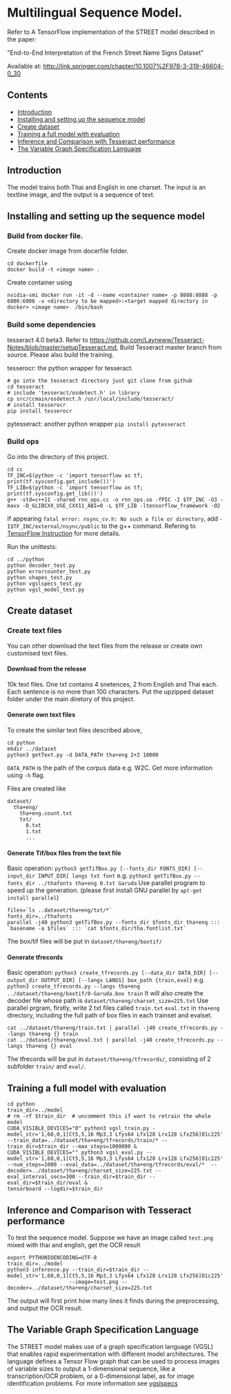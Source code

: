 # Multilingual Sequence Model.

Refer to 
A TensorFlow implementation of the STREET model described in the paper:

"End-to-End Interpretation of the French Street Name Signs Dataset"

Available at: http://link.springer.com/chapter/10.1007%2F978-3-319-46604-0_30

## Contents
* [Introduction](#introduction)
* [Installing and setting up the sequence model](#installing-and-setting-up-the-street-model)
* [Create dataset](#create-dataset)
* [Training a full model with evaluation](#training-a-full-model-with-evaluation)
* [Inference and Comparison with Tesseract performance](#inference-and-omparison-with-tesseract-performance)
* [The Variable Graph Specification Language](#the-variable-graph-specification-language)

## Introduction

The model trains both Thai and English in one charset. The input is an textline image, and the output is a sequence of text.


## Installing and setting up the sequence model

### Build from docker file. 
Create docker image from docerfile folder.
```
cd dockerfile
docker build -t <image name> .
```
Create container using 
```
nvidia-smi docker run -it -d --name <container name> -p 8888:8888 -p 6006:6006 -v <directory to be mapped>:<target mapped directory in docker> <image name>  /bin/bash
```

### Build some dependencies
tesseract 4.0 beta3. Refer to https://github.com/Layneww/Tesseract-Notes/blob/master/setupTesseract.md, Build Tesseract master branch from source. Please also build the training.

tesserocr: the python wrapper for tesseract. 
```
# go into the tesseract directory just git clone from github
cd tesseract
# include 'tesseract/osdetect.h' in library
cp src/ccmain/osdetect.h /usr/local/include/tesseract/
# install tesserocr
pip install tesserocr
```
pytesseract: another python wrapper
```pip install pytesseract```

### Build ops
Go into the directory of this project.
```
cd cc
TF_INC=$(python -c 'import tensorflow as tf; print(tf.sysconfig.get_include())')
TF_LIB=$(python -c 'import tensorflow as tf; print(tf.sysconfig.get_lib())')
g++ -std=c++11 -shared rnn_ops.cc -o rnn_ops.so -fPIC -I $TF_INC -O3 -mavx -D_GLIBCXX_USE_CXX11_ABI=0 -L $TF_LIB -ltensorflow_framework -O2
```
If appearing ```fatal error: nsync_cv.h: No such a file or directory```, add ```-I$TF_INC/external/nsync/public``` to the g++ command.
Refering to [TensorFlow Instruction](https://www.tensorflow.org/extend/adding_an_op#build_the_op_library) for more details.

Run the unittests:
```
cd ../python
python decoder_test.py
python errorcounter_test.py
python shapes_test.py
python vgslspecs_test.py
python vgsl_model_test.py
```

## Create dataset

### Create text files
You can other download the text files from the release or create own customised text files.
#### Download from the release
10k text files. One txt contains 4 snetences, 2 from English and Thai each. Each sentence is no more than 100 characters.
Put the upzipped dataset folder under the main diretory of this project.
#### Generate own text files 
To create the similar text files described above, 
```
cd python
mkdir ../dataset
python3 getText.py -d DATA_PATH tha+eng 2+2 10000
```
```DATA_PATH``` is the path of the corpus data e.g. W2C. Get more information using ```-h``` flag.

Files are created like
```
dataset/
  tha+eng/
    tha+eng.count.txt
    txt/
      0.txt
      1.txt
      ...
```
#### Generate Tif/box files from the text file
Basic operation: ```python3 getTifBox.py [--fonts_dir FONTS_DIR] [--input_dir INPUT_DIR] langs txt font```
e.g. ```python3 getTifBox.py --fonts_dir ../thafonts tha+eng 0.txt Garuda```
Use parallel program to speed up the generation. (please first install GNU parallel by ```apt-get install parallel```)
```
files=`ls ..dataset/tha+eng/txt/*`
fonts_dir=../thafonts
parallel -j40 python3 getTifBox.py --fonts_dir $fonts_dir tha+eng ::: `basename -a $files` ::: `cat $fonts_dir/tha.fontlist.txt`
```
The box/tif files will be put in ```dataset/tha+eng/boxtif/```

#### Generate tfrecords
Basic operation: ```python3 create_tfrecords.py [--data_dir DATA_DIR]
                           [--output_dir OUTPUT_DIR] [--langs LANGS]
                           box_path {train,eval}```
e.g. ```python3 create_tfrecords.py --langs tha+eng
                           ../dataset/tha+eng/boxtif/0-Garuda.box train```
It will also create the decoder file whose path is ```dataset/tha+eng/charset_size=225.txt```
Use parallel prgram, 
firstly, write 2 txt files called `train.txt` `eval.txt` in `tha+eng` directory, including the full path of box files in each trainset and evalset.

```
cat ../dataset/tha+eng/train.txt | parallel -j40 create_tfrecords.py --langs tha+eng {} train
cat ../dataset/tha+eng/eval.txt | parallel -j40 create_tfrecords.py --langs tha+eng {} eval
```

The tfrecords will be put in ```dataset/tha+eng/tfrecords/```, consisting of 2 subfolder `train/` and `eval/`.

## Training a full model with evaluation
```
cd python
train_dir=../model
# rm -rf $train_dir  # uncomment this if want to retrain the whole model
CUDA_VISIBLE_DEVICES="0" python3 vgsl_train.py -model_str='1,60,0,1[Ct5,5,16 Mp3,3 Lfys64 Lfx128 Lrx128 Lfx256]O1c225' --train_data=../dataset/tha+eng/tfrecords/train/* --train_dir=$train_dir --max_steps=1000000 &
CUDA_VISIBLE_DEVICES="" python3 vgsl_eval.py --model_str='1,60,0,1[Ct5,5,16 Mp3,3 Lfys64 Lfx128 Lrx128 Lfx256]O1c225' --num_steps=1000 --eval_data=../dataset/tha+eng/tfrecords/eval/*  --decoder=../dataset/tha+eng/charset_size=225.txt --eval_interval_secs=300 --train_dir=$train_dir --eval_dir=$train_dir/eval &
tensorboard --logdir=$train_dir
```

## Inference and Comparison with Tesseract performance
To test the sequence model. Suppose we have an image called `test.png` mixed with thai and english,
get the OCR result
```
export PYTHONIOENCODING=UTF-8
train_dir=../model
python3 inference.py --train_dir=$train_dir --model_str='1,60,0,1[Ct5,5,16 Mp3,3 Lfys64 Lfx128 Lrx128 Lfx256]O1c225'
                    --image=test.png --decoder=../dataset/tha+eng/charset_size=225.txt
```
The output will first print how many lines it finds during the preprocessing, and output the OCR result.

## The Variable Graph Specification Language

The STREET model makes use of a graph specification language (VGSL) that
enables rapid experimentation with different model architectures. The language
defines a Tensor Flow graph that can be used to process images of variable sizes
to output a 1-dimensional sequence, like a transcription/OCR problem, or a
0-dimensional label, as for image identification problems. For more information
see [vgslspecs](g3doc/vgslspecs.md)
